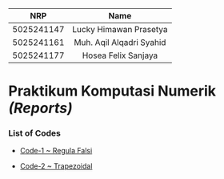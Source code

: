 |    NRP     |      Name      |
| :--------: | :------------: |
| 5025241147 | Lucky Himawan Prasetya |
| 5025241161 | Muh. Aqil Alqadri Syahid |
| 5025241177 | Hosea Felix Sanjaya |

# Praktikum Komputasi Numerik _(Reports)_

</div>

### List of Codes

- [Code-1 ~ Regula Falsi](/praktikum1.py/)

- [Code-2 ~ Trapezoidal](/praktikum2.py/)
